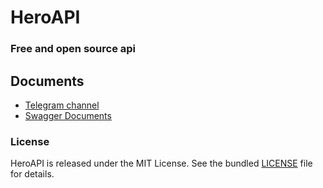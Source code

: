 # HeroAPI

### Free and open source api 


## Documents
- [Telegram channel](https://t.me/HeroAPI)
- [Swagger Documents](https://heroapi.liara.run/docs) 


### License
HeroAPI is released under the MIT License. See the bundled [LICENSE](https://github.com/Hero-API/HeroAPI/blob/main/LICENSE) file for details.
